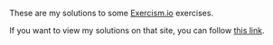 These are my solutions to some [Exercism.io](http://exercism.io) exercises.

If you want to view my solutions on that site, you can follow [this link](http://exercism.io/profiles/sa-mm/17a7801accd54d20ba6fc0ec9c0b7195).
